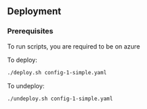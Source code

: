 ## Deployment
### Prerequisites

To run scripts, you are required to be on azure

To deploy:
```bash
./deploy.sh config-1-simple.yaml
```

To undeploy:
```bash
./undeploy.sh config-1-simple.yaml
```